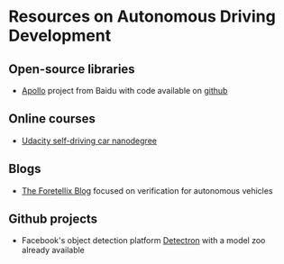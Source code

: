 # Resources on Autonomous Driving Development


## Open-source libraries

* [Apollo](http://apollo.auto/) project from Baidu with code available on [github](https://github.com/ApolloAuto/apollo)

## Online courses

* [Udacity self-driving car nanodegree](https://www.udacity.com/course/self-driving-car-engineer-nanodegree--nd013)

## Blogs

* [The Foretellix Blog](https://blog.foretellix.com/) focused on verification for autonomous vehicles

## Github projects

* Facebook's object detection platform [Detectron](https://github.com/facebookresearch/Detectron) with a model zoo already available

